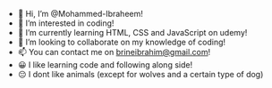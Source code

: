 - 👋 Hi, I’m @Mohammed-Ibraheem!
- 👀 I’m interested in coding!
- 🌱 I’m currently learning HTML, CSS and JavaScript on udemy!
- 💞️ I’m looking to collaborate on my knowledge of coding!
- 📫 You can contact me on brineibrahim@gmail.com!
- 😀 I like learning code and following along side!
- 😔 I dont like animals (except for wolves and a certain type of dog)

<!---
Mohammed-Ibraheem/Mohammed-Ibraheem is a ✨ special ✨ repository because its `README.md` (this file) appears on your GitHub profile.
You can click the Preview link to take a look at your changes.
--->
